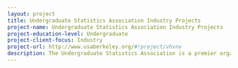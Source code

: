 ```yaml
---
layout: project 
title: Undergraduate Statistics Association Industry Projects
project-name: Undergraduate Statistics Association Industry Projects
project-education-level: Undergraduate
project-client-focus: Industry
project-url: http://www.usaberkeley.org/#!project/vhvnv
description: The Undergraduate Statistics Association is a premier organization at UC Berkeley that stimulates its members' interests in Statistics and facilitates their further development in a statistics career. Each semester we work on a diverse slate of projects. From analyzing city traffic data to surveying Cal Undergraduates, our members become experienced data collectors, data mungers, data modelers, data visualizers, and data presenters. We bring skill sets from academia and the workforce to tackle any kind of challenge. More importantly, we come together as a team to learn from each other and collaborate together.
---
```

